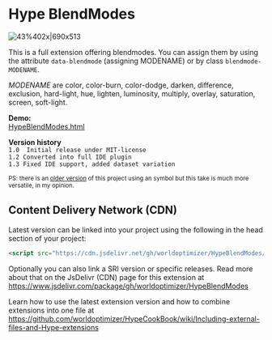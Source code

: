 # Hype BlendModes

![43%402x|690x513](https://forums.tumult.com/uploads/db2156/optimized/3X/7/0/70bec569dd389d074f3b2efbbc3b907cbe5836ad_2_1380x1026.png) 

This is a full extension offering blendmodes. You can assign them by using the attribute `data-blendmode` (assigning MODENAME) or by class `blendmode-MODENAME`.

*MODENAME* are color, color-burn, color-dodge, darken, difference, exclusion, hard-light, hue, lighten, luminosity, multiply, overlay, saturation, screen, soft-light.

**Demo:**\
[HypeBlendModes.html](https://playground.maxziebell.de/Hype/BlendModes/HypeBlendModes.html)

**Version history**\
`1.0  Initial release under MIT-license`\
`1.2 Converted into full IDE plugin`\
`1.3 Fixed IDE support, added dataset variation`


<small>PS: there is an [older version](https://forums.tumult.com/t/hypeblendmodeenabler-1-1-with-thumbnail-preview-in-ide/12637) of this project using an symbol but this take is much more versatile, in my opinion.</small>

Content Delivery Network (CDN)
--
Latest version can be linked into your project using the following in the head section of your project:
```html
<script src="https://cdn.jsdelivr.net/gh/worldoptimizer/HypeBlendModes/HypeBlendModes.min.js"></script>
```

Optionally you can also link a SRI version or specific releases. 
Read more about that on the JsDelivr (CDN) page for this extension at https://www.jsdelivr.com/package/gh/worldoptimizer/HypeBlendModes

Learn how to use the latest extension version and how to combine extensions into one file at
https://github.com/worldoptimizer/HypeCookBook/wiki/Including-external-files-and-Hype-extensions
